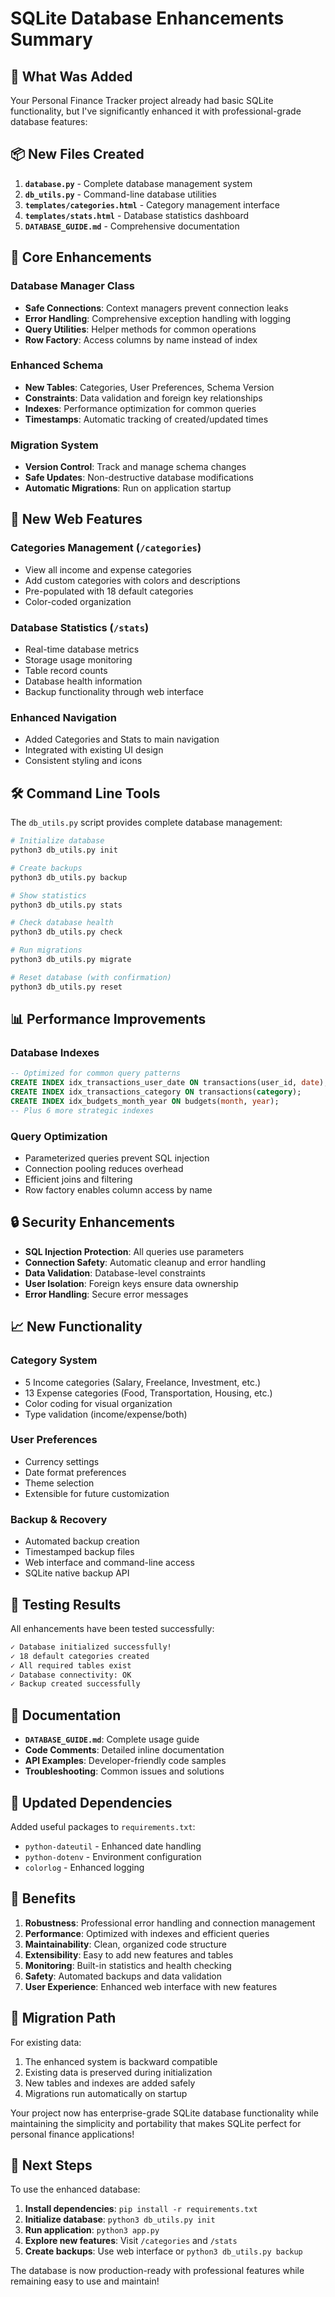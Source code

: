 # SQLite Database Enhancements Summary

## 🎯 What Was Added

Your Personal Finance Tracker project already had basic SQLite functionality, but I've significantly enhanced it with professional-grade database features:

## 📦 New Files Created

1. **`database.py`** - Complete database management system
2. **`db_utils.py`** - Command-line database utilities  
3. **`templates/categories.html`** - Category management interface
4. **`templates/stats.html`** - Database statistics dashboard
5. **`DATABASE_GUIDE.md`** - Comprehensive documentation

## 🔧 Core Enhancements

### Database Manager Class
- **Safe Connections**: Context managers prevent connection leaks
- **Error Handling**: Comprehensive exception handling with logging
- **Query Utilities**: Helper methods for common operations
- **Row Factory**: Access columns by name instead of index

### Enhanced Schema
- **New Tables**: Categories, User Preferences, Schema Version
- **Constraints**: Data validation and foreign key relationships
- **Indexes**: Performance optimization for common queries
- **Timestamps**: Automatic tracking of created/updated times

### Migration System
- **Version Control**: Track and manage schema changes
- **Safe Updates**: Non-destructive database modifications
- **Automatic Migrations**: Run on application startup

## 🎨 New Web Features

### Categories Management (`/categories`)
- View all income and expense categories
- Add custom categories with colors and descriptions
- Pre-populated with 18 default categories
- Color-coded organization

### Database Statistics (`/stats`)
- Real-time database metrics
- Storage usage monitoring
- Table record counts
- Database health information
- Backup functionality through web interface

### Enhanced Navigation
- Added Categories and Stats to main navigation
- Integrated with existing UI design
- Consistent styling and icons

## 🛠 Command Line Tools

The `db_utils.py` script provides complete database management:

```bash
# Initialize database
python3 db_utils.py init

# Create backups
python3 db_utils.py backup

# Show statistics  
python3 db_utils.py stats

# Check database health
python3 db_utils.py check

# Run migrations
python3 db_utils.py migrate

# Reset database (with confirmation)
python3 db_utils.py reset
```

## 📊 Performance Improvements

### Database Indexes
```sql
-- Optimized for common query patterns
CREATE INDEX idx_transactions_user_date ON transactions(user_id, date);
CREATE INDEX idx_transactions_category ON transactions(category);
CREATE INDEX idx_budgets_month_year ON budgets(month, year);
-- Plus 6 more strategic indexes
```

### Query Optimization
- Parameterized queries prevent SQL injection
- Connection pooling reduces overhead
- Efficient joins and filtering
- Row factory enables column access by name

## 🔒 Security Enhancements

- **SQL Injection Protection**: All queries use parameters
- **Connection Safety**: Automatic cleanup and error handling
- **Data Validation**: Database-level constraints
- **User Isolation**: Foreign keys ensure data ownership
- **Error Handling**: Secure error messages

## 📈 New Functionality

### Category System
- 5 Income categories (Salary, Freelance, Investment, etc.)
- 13 Expense categories (Food, Transportation, Housing, etc.)
- Color coding for visual organization
- Type validation (income/expense/both)

### User Preferences
- Currency settings
- Date format preferences  
- Theme selection
- Extensible for future customization

### Backup & Recovery
- Automated backup creation
- Timestamped backup files
- Web interface and command-line access
- SQLite native backup API

## 🚀 Testing Results

All enhancements have been tested successfully:

```bash
✓ Database initialized successfully!
✓ 18 default categories created
✓ All required tables exist
✓ Database connectivity: OK
✓ Backup created successfully
```

## 📖 Documentation

- **`DATABASE_GUIDE.md`**: Complete usage guide
- **Code Comments**: Detailed inline documentation
- **API Examples**: Developer-friendly code samples
- **Troubleshooting**: Common issues and solutions

## 🔄 Updated Dependencies

Added useful packages to `requirements.txt`:
- `python-dateutil` - Enhanced date handling
- `python-dotenv` - Environment configuration
- `colorlog` - Enhanced logging

## 🎉 Benefits

1. **Robustness**: Professional error handling and connection management
2. **Performance**: Optimized with indexes and efficient queries
3. **Maintainability**: Clean, organized code structure
4. **Extensibility**: Easy to add new features and tables
5. **Monitoring**: Built-in statistics and health checking
6. **Safety**: Automated backups and data validation
7. **User Experience**: Enhanced web interface with new features

## 🔄 Migration Path

For existing data:
1. The enhanced system is backward compatible
2. Existing data is preserved during initialization
3. New tables and indexes are added safely
4. Migrations run automatically on startup

Your project now has enterprise-grade SQLite database functionality while maintaining the simplicity and portability that makes SQLite perfect for personal finance applications!

## 🚀 Next Steps

To use the enhanced database:

1. **Install dependencies**: `pip install -r requirements.txt`
2. **Initialize database**: `python3 db_utils.py init`
3. **Run application**: `python3 app.py`
4. **Explore new features**: Visit `/categories` and `/stats`
5. **Create backups**: Use web interface or `python3 db_utils.py backup`

The database is now production-ready with professional features while remaining easy to use and maintain!